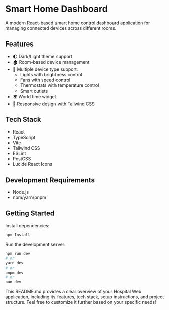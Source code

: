 # Smart Home Dashboard

A modern React-based smart home control dashboard application for managing connected devices across different rooms.

## Features

- 🌓 Dark/Light theme support
- 🏠 Room-based device management
- 🔌 Multiple device type support:
  - Lights with brightness control
  - Fans with speed control
  - Thermostats with temperature control
  - Smart outlets
- 🌍 World time widget
- 📱 Responsive design with Tailwind CSS

## Tech Stack

- React 
- TypeScript
- Vite
- Tailwind CSS
- ESLint
- PostCSS
- Lucide React Icons

## Development Requirements

- Node.js
- npm/yarn/pnpm

## Getting Started

Install dependencies:

```bash
npm Install
```

Run the development server:

```bash
npm run dev
# or
yarn dev
# or
pnpm dev
# or
bun dev
```




This README.md provides a clear overview of your Hospital Web application, including its features, tech stack, setup instructions, and project structure. Feel free to customize it further based on your specific needs!


